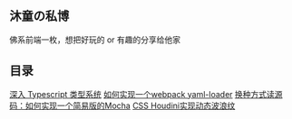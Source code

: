## 沐童の私博
佛系前端一枚，想把好玩的 or 有趣的分享给他家

## 目录
[深入 Typescript 类型系统](https://github.com/deqwin/blog/issues/4)
[如何实现一个webpack yaml-loader](https://github.com/deqwin/blog/issues/3)
[换种方式读源码：如何实现一个简易版的Mocha](https://github.com/deqwin/blog/issues/2)
[CSS Houdini实现动态波浪纹](https://github.com/deqwin/blog/issues/1)